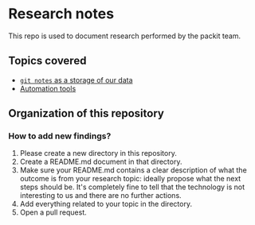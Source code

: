 # Research notes

This repo is used to document research performed by the packit team.


## Topics covered

* [`git notes` as a storage of our data](./git_notes)
* [Automation tools](./automation-tools)


## Organization of this repository


### How to add new findings?

1. Please create a new directory in this repository.
2. Create a README.md document in that directory.
3. Make sure your README.md contains a clear description of what the outcome is
   from your research topic: ideally propose what the next steps should be.
   It's completely fine to tell that the technology is not interesting to us
   and there are no further actions.
4. Add everything related to your topic in the directory.
5. Open a pull request.

